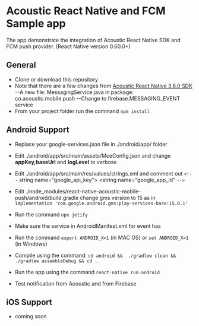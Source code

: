 # Acoustic React Native and FCM Sample app 
The app demonstrate the integration of Acoustic React Native SDK and FCM push provider. (React Native version 0.60.0+)

## General

- Clone or download this repository
- Note that there are a few changes from [Acoustic React Native 3.8.0 SDK](https://github.com/Acoustic-Mobile-Push/React-Native)
--A new file: MessagingService.java in package: co.acoustic.mobile.push
--Change to firebase.MESSAGING_EVENT service
- From your project folder run the command `npm install`


## Android Support
- Replace your google-services.json file in ./android/app/ folder
- Edit ./android/app/src/main/assets/MceConfig.json and change **appKey,baseUrl** and **logLevel** to verbose
- Edit ./android/app/src/main/res/values/strings.xml and comment out 
`<!--` string name="google_api_key">  <string name="google_app_id" `-->`
- Edit ./node_modules/react-native-acoustic-mobile-push/android/build.gradle change gms version to 15 as in `implementation 'com.google.android.gms:play-services-base:15.0.1'`
- Run the command `npx jetify`
- Make sure the service in AndroidManifest.xml for event
  <action android:name="com.google.firebase.MESSAGING_EVENT"/> has
  <service android:name="co.acoustic.mobile.push.MessagingService">
        
- Run the command `export ANDROID_X=1` (in MAC OS) or `set ANDROID_X=1` (in Windows)
- Compile using the command: `cd android &&  ./gradlew clean && ./gradlew assembleDebug && cd ..`
- Run the app using the command `react-native run-android`
- Test notification from Acoustic and from Firebase


## iOS Support
- coming soon